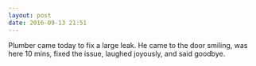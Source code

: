 ```yaml
---
layout: post
date: 2016-09-13 21:51
---
```

Plumber came today to fix a large leak. He came to the door smiling, was here 10 mins, fixed the issue, laughed joyously, and said goodbye.
